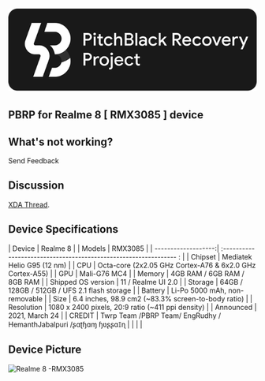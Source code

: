 <h1 align="center">
  <br>
  <a href="https://pitchblackrecovery.com"><img src="https://raw.githubusercontent.com/shovon668/xda-template/r3/pbrp3-banner-xda.png" alt="Welcome to PitchBlack Recovery Project 👋" width="600"></a>
  <br>

## PBRP for Realme 8 [ RMX3085 ] device
  
## What's not working? 

Send Feedback

## Discussion 

[XDA Thread](https://forum.xda-developers.com/t/realme-8-rmx3085-twrp_-_root.4365305/).

## Device Specifications

| Device              | Realme 8                                                           |
| Models              | RMX3085                                                            |
| -------------------:| :--------------------------------------------------------------- : |
| Chipset             | Mediatek Helio G95 (12 nm)                                         |
| CPU                 | Octa-core (2x2.05 GHz Cortex-A76 & 6x2.0 GHz Cortex-A55)           |
| GPU                 | Mali-G76 MC4                                                       |
| Memory              | 4GB RAM / 6GB RAM /  8GB RAM                                       |
| Shipped OS version  | 11  / Realme UI 2.0                                                |
| Storage             | 64GB / 128GB / 512GB / UFS 2.1 flash storage                       |
| Battery             | Li-Po 5000 mAh, non-removable                                      |
| Size                | 6.4 inches, 98.9 cm2 (~83.3% screen-to-body ratio)                 |
| Resolution          | 1080 x 2400 pixels, 20:9 ratio (~411 ppi density)                  |
| Announced           |      2021, March 24                                                |
| CREDIT              |  Twrp Team /PBRP Team/ EngRudhy / HemanthJabalpuri /ʂɑʈɧɑɱ ɧʋʂʂɑꀤɳ  |
|                     |                                                                    |

## Device Picture

![ Realme 8 -RMX3085 ](https://www.gizmochina.com/wp-content/uploads/2021/03/realme-8-pro-black-1.png)

